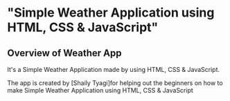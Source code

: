 # "Simple Weather Application using HTML, CSS &amp; JavaScript"

## Overview of Weather App

It's a  Simple Weather Application made by using HTML, CSS &amp; JavaScript.

The app is created by [Shaily Tyagi]for helping out the beginners on how to make Simple Weather Application using HTML, CSS &amp; JavaScript















 
